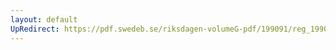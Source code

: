 ```yaml
---
layout: default
UpRedirect: https://pdf.swedeb.se/riksdagen-volumeG-pdf/199091/reg_199091/reg_199091_0602.pdf
---
```

